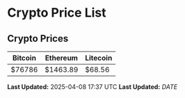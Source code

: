 # Crypto Price List

## Crypto Prices
| Bitcoin | Ethereum | Litecoin |
| ------- | -------- | -------- |
| $76786 | $1463.89 | $68.56 |
**Last Updated:** 2025-04-08 17:37 UTC
**Last Updated:** $DATE$
